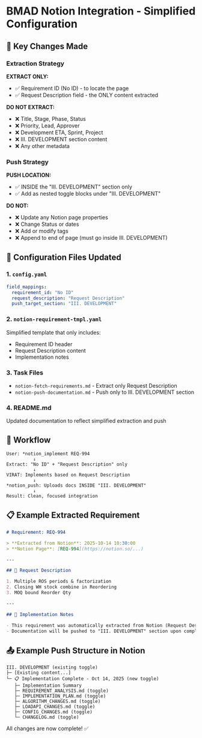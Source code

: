# BMAD Notion Integration - Simplified Configuration

## 🎯 Key Changes Made

### Extraction Strategy
**EXTRACT ONLY:**
- ✅ Requirement ID (No ID) - to locate the page
- ✅ Request Description field - the ONLY content extracted

**DO NOT EXTRACT:**
- ❌ Title, Stage, Phase, Status
- ❌ Priority, Lead, Approver
- ❌ Development ETA, Sprint, Project
- ❌ III. DEVELOPMENT section content
- ❌ Any other metadata

### Push Strategy
**PUSH LOCATION:**
- ✅ INSIDE the "III. DEVELOPMENT" section only
- ✅ Add as nested toggle blocks under "III. DEVELOPMENT"

**DO NOT:**
- ❌ Update any Notion page properties
- ❌ Change Status or dates
- ❌ Add or modify tags
- ❌ Append to end of page (must go inside III. DEVELOPMENT)

## 📝 Configuration Files Updated

### 1. `config.yaml`
```yaml
field_mappings:
  requirement_id: "No ID"
  request_description: "Request Description"
  push_target_section: "III. DEVELOPMENT"
```

### 2. `notion-requirement-tmpl.yaml`
Simplified template that only includes:
- Requirement ID header
- Request Description content
- Implementation notes

### 3. Task Files
- `notion-fetch-requirements.md` - Extract only Request Description
- `notion-push-documentation.md` - Push only to III. DEVELOPMENT section

### 4. README.md
Updated documentation to reflect simplified extraction and push

## 🔄 Workflow

```
User: *notion_implement REQ-994
          ↓
Extract: "No ID" + "Request Description" only
          ↓
VIRAT: Implements based on Request Description
          ↓
*notion_push: Uploads docs INSIDE "III. DEVELOPMENT"
          ↓
Result: Clean, focused integration
```

## 📋 Example Extracted Requirement

```markdown
# Requirement: REQ-994

> **Extracted from Notion**: 2025-10-14 10:30:00  
> **Notion Page**: [REQ-994](https://notion.so/...)

---

## 📝 Request Description

1. Multiple ROS periods & factorization
2. Closing WH stock combine in Reordering
3. MOQ bound Reorder Qty

---

## 📌 Implementation Notes

- This requirement was automatically extracted from Notion (Request Description field only)
- Documentation will be pushed to "III. DEVELOPMENT" section upon completion
```

## 📤 Example Push Structure in Notion

```
III. DEVELOPMENT (existing toggle)
├─ [Existing content...]
└─ 📋 Implementation Complete - Oct 14, 2025 (new toggle)
   ├─ Implementation Summary
   ├─ REQUIREMENT_ANALYSIS.md (toggle)
   ├─ IMPLEMENTATION_PLAN.md (toggle)
   ├─ ALGORITHM_CHANGES.md (toggle)
   ├─ LOADAPI_CHANGES.md (toggle)
   ├─ CONFIG_CHANGES.md (toggle)
   └─ CHANGELOG.md (toggle)
```

All changes are now complete! ✅
